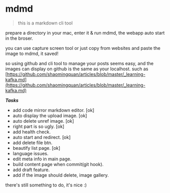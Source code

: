 # mdmd

> this is a markdown cli tool

prepare a directory in your mac, enter it & run mdmd, the webapp auto start in the broser.

you can use capture screen tool or just copy from websites and paste the image to mdmd, it saved!

so using github and cli tool to manage your posts seems easy, and the images can display on github is the same as your localhost. such as  [https://github.com/shaomingquan/articles/blob/master/_learning-kafka.md](https://github.com/shaomingquan/articles/blob/master/_learning-kafka.md)

***Tasks***
- add code mirror markdown editor. [ok]
- auto display the upload image. [ok]
- auto delete unref image. [ok]
- right part is so ugly. [ok]
- add health check.
- auto start and redirect. [ok]
- add delete file btn.
- beautify list page. [ok]
- language issues.
- edit meta info in main page.
- build content page when commit(git hook).
- add draft feature.
- add if the image should delete, image gallery.

there's still something to do, it's nice :)
